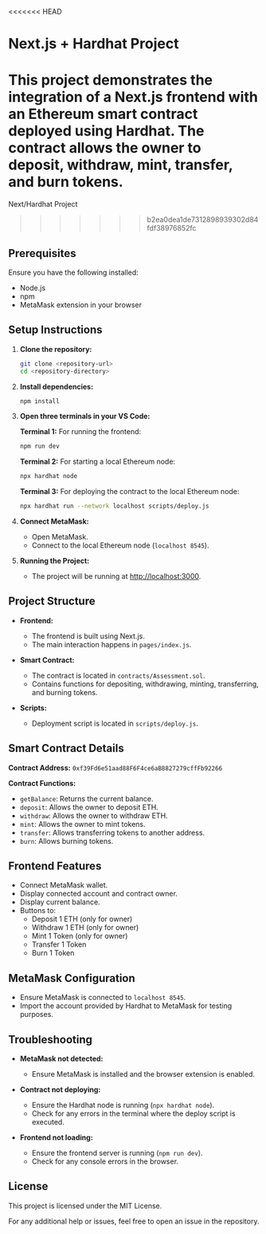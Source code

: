 <<<<<<< HEAD
# Next.js + Hardhat Project

This project demonstrates the integration of a Next.js frontend with an Ethereum smart contract deployed using Hardhat. The contract allows the owner to deposit, withdraw, mint, transfer, and burn tokens.
=======
Next/Hardhat Project
>>>>>>> b2ea0dea1de7312898939302d84fdf38976852fc

## Prerequisites

Ensure you have the following installed:
- Node.js
- npm
- MetaMask extension in your browser

## Setup Instructions

1. **Clone the repository:**
   ```bash
   git clone <repository-url>
   cd <repository-directory>
   ```

2. **Install dependencies:**
   ```bash
   npm install
   ```

3. **Open three terminals in your VS Code:**

   **Terminal 1:** For running the frontend:
   ```bash
   npm run dev
   ```

   **Terminal 2:** For starting a local Ethereum node:
   ```bash
   npx hardhat node
   ```

   **Terminal 3:** For deploying the contract to the local Ethereum node:
   ```bash
   npx hardhat run --network localhost scripts/deploy.js
   ```

4. **Connect MetaMask:**
   - Open MetaMask.
   - Connect to the local Ethereum node (`localhost 8545`).

5. **Running the Project:**
   - The project will be running at [http://localhost:3000](http://localhost:3000).

## Project Structure

- **Frontend:**
  - The frontend is built using Next.js.
  - The main interaction happens in `pages/index.js`.

- **Smart Contract:**
  - The contract is located in `contracts/Assessment.sol`.
  - Contains functions for depositing, withdrawing, minting, transferring, and burning tokens.

- **Scripts:**
  - Deployment script is located in `scripts/deploy.js`.

## Smart Contract Details

**Contract Address:** `0xf39Fd6e51aad88F6F4ce6aB8827279cffFb92266`

**Contract Functions:**
- `getBalance`: Returns the current balance.
- `deposit`: Allows the owner to deposit ETH.
- `withdraw`: Allows the owner to withdraw ETH.
- `mint`: Allows the owner to mint tokens.
- `transfer`: Allows transferring tokens to another address.
- `burn`: Allows burning tokens.

## Frontend Features

- Connect MetaMask wallet.
- Display connected account and contract owner.
- Display current balance.
- Buttons to:
  - Deposit 1 ETH (only for owner)
  - Withdraw 1 ETH (only for owner)
  - Mint 1 Token (only for owner)
  - Transfer 1 Token
  - Burn 1 Token

## MetaMask Configuration

- Ensure MetaMask is connected to `localhost 8545`.
- Import the account provided by Hardhat to MetaMask for testing purposes.

## Troubleshooting

- **MetaMask not detected:**
  - Ensure MetaMask is installed and the browser extension is enabled.
  
- **Contract not deploying:**
  - Ensure the Hardhat node is running (`npx hardhat node`).
  - Check for any errors in the terminal where the deploy script is executed.

- **Frontend not loading:**
  - Ensure the frontend server is running (`npm run dev`).
  - Check for any console errors in the browser.

## License

This project is licensed under the MIT License. 

For any additional help or issues, feel free to open an issue in the repository.